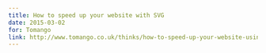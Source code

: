 ```yaml
---
title: How to speed up your website with SVG
date: 2015-03-02
for: Tomango
link: http://www.tomango.co.uk/thinks/how-to-speed-up-your-website-using-svg/
---
```

